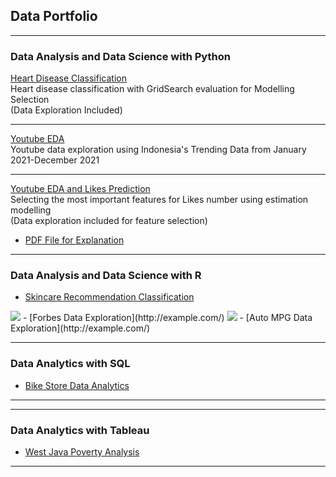 ## Data Portfolio

---

### Data Analysis and Data Science with Python

[Heart Disease Classification](/sample_page)
<br>Heart disease classification with GridSearch evaluation for Modelling Selection <br>
(Data Exploration Included)<br>

---
[Youtube EDA](/pdf/sample_presentation.pdf)
<br>Youtube data exploration using Indonesia's Trending Data from January 2021-December 2021<br>

---
[Youtube EDA and Likes Prediction](https://github.com/divawanisa/divawanisa.github.io/blob/master/LikesPrediciton/Likes%20Prediction%20-%20Indonesia%20Youtube%20Trending%20Data.ipynb)
<br> Selecting the most important features for Likes number using estimation modelling <br>
(Data exploration included for feature selection)
- [PDF File for Explanation](/pdf/Likes_Prediction.pdf)

---

### Data Analysis and Data Science with R

- [Skincare Recommendation Classification](http://example.com/)
<img src="images/dummy_thumbnail.jpg?raw=true"/>
- [Forbes Data Exploration](http://example.com/)
<img src="images/dummy_thumbnail.jpg?raw=true"/>
- [Auto MPG Data Exploration](http://example.com/)

---

### Data Analytics with SQL
- [Bike Store Data Analytics](http://example.com/)

---

---

### Data Analytics with Tableau
- [West Java Poverty Analysis](http://example.com/)

---
